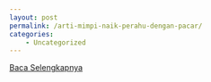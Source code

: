 ```yaml
---
layout: post
permalink: /arti-mimpi-naik-perahu-dengan-pacar/
categories:
    - Uncategorized
---
```


[Baca Selengkapnya](/10)